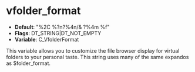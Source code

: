 # vfolder_format

- **Default**: "%2C %?n?%4n/&     ?%4m %f"
- **Flags**: DT_STRING|DT_NOT_EMPTY
- **Variable**: C_VfolderFormat

This variable allows you to customize the file browser display for virtual
folders to your personal taste.  This string uses many of the same
expandos as $folder_format.
